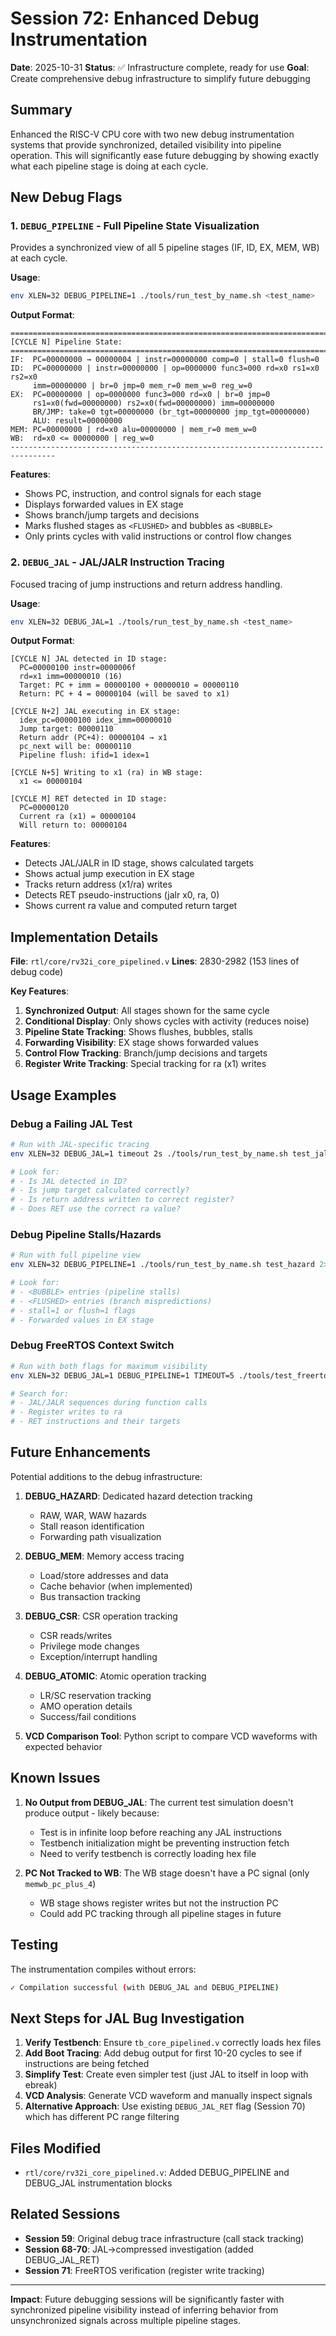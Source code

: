 # Session 72: Enhanced Debug Instrumentation

**Date**: 2025-10-31
**Status**: ✅ Infrastructure complete, ready for use
**Goal**: Create comprehensive debug infrastructure to simplify future debugging

## Summary

Enhanced the RISC-V CPU core with two new debug instrumentation systems that provide synchronized, detailed visibility into pipeline operation. This will significantly ease future debugging by showing exactly what each pipeline stage is doing at each cycle.

## New Debug Flags

### 1. `DEBUG_PIPELINE` - Full Pipeline State Visualization

Provides a synchronized view of all 5 pipeline stages (IF, ID, EX, MEM, WB) at each cycle.

**Usage**:
```bash
env XLEN=32 DEBUG_PIPELINE=1 ./tools/run_test_by_name.sh <test_name>
```

**Output Format**:
```
================================================================================
[CYCLE N] Pipeline State:
================================================================================
IF:  PC=00000000 → 00000004 | instr=00000000 comp=0 | stall=0 flush=0
ID:  PC=00000000 | instr=00000000 | op=0000000 func3=000 rd=x0 rs1=x0 rs2=x0
     imm=00000000 | br=0 jmp=0 mem_r=0 mem_w=0 reg_w=0
EX:  PC=00000000 | op=0000000 func3=000 rd=x0 | br=0 jmp=0
     rs1=x0(fwd=00000000) rs2=x0(fwd=00000000) imm=00000000
     BR/JMP: take=0 tgt=00000000 (br_tgt=00000000 jmp_tgt=00000000)
     ALU: result=00000000
MEM: PC=00000000 | rd=x0 alu=00000000 | mem_r=0 mem_w=0
WB:  rd=x0 <= 00000000 | reg_w=0
--------------------------------------------------------------------------------
```

**Features**:
- Shows PC, instruction, and control signals for each stage
- Displays forwarded values in EX stage
- Shows branch/jump targets and decisions
- Marks flushed stages as `<FLUSHED>` and bubbles as `<BUBBLE>`
- Only prints cycles with valid instructions or control flow changes

### 2. `DEBUG_JAL` - JAL/JALR Instruction Tracing

Focused tracing of jump instructions and return address handling.

**Usage**:
```bash
env XLEN=32 DEBUG_JAL=1 ./tools/run_test_by_name.sh <test_name>
```

**Output Format**:
```
[CYCLE N] JAL detected in ID stage:
  PC=00000100 instr=0000006f
  rd=x1 imm=00000010 (16)
  Target: PC + imm = 00000100 + 00000010 = 00000110
  Return: PC + 4 = 00000104 (will be saved to x1)

[CYCLE N+2] JAL executing in EX stage:
  idex_pc=00000100 idex_imm=00000010
  Jump target: 00000110
  Return addr (PC+4): 00000104 → x1
  pc_next will be: 00000110
  Pipeline flush: ifid=1 idex=1

[CYCLE N+5] Writing to x1 (ra) in WB stage:
  x1 <= 00000104

[CYCLE M] RET detected in ID stage:
  PC=00000120
  Current ra (x1) = 00000104
  Will return to: 00000104
```

**Features**:
- Detects JAL/JALR in ID stage, shows calculated targets
- Shows actual jump execution in EX stage
- Tracks return address (x1/ra) writes
- Detects RET pseudo-instructions (jalr x0, ra, 0)
- Shows current ra value and computed return target

## Implementation Details

**File**: `rtl/core/rv32i_core_pipelined.v`
**Lines**: 2830-2982 (153 lines of debug code)

**Key Features**:
1. **Synchronized Output**: All stages shown for the same cycle
2. **Conditional Display**: Only shows cycles with activity (reduces noise)
3. **Pipeline State Tracking**: Shows flushes, bubbles, stalls
4. **Forwarding Visibility**: EX stage shows forwarded values
5. **Control Flow Tracking**: Branch/jump decisions and targets
6. **Register Write Tracking**: Special tracking for ra (x1) writes

## Usage Examples

### Debug a Failing JAL Test
```bash
# Run with JAL-specific tracing
env XLEN=32 DEBUG_JAL=1 timeout 2s ./tools/run_test_by_name.sh test_jal_simple 2>&1 | less

# Look for:
# - Is JAL detected in ID?
# - Is jump target calculated correctly?
# - Is return address written to correct register?
# - Does RET use the correct ra value?
```

### Debug Pipeline Stalls/Hazards
```bash
# Run with full pipeline view
env XLEN=32 DEBUG_PIPELINE=1 ./tools/run_test_by_name.sh test_hazard 2>&1 | grep -A 20 "CYCLE"

# Look for:
# - <BUBBLE> entries (pipeline stalls)
# - <FLUSHED> entries (branch mispredictions)
# - stall=1 or flush=1 flags
# - Forwarded values in EX stage
```

### Debug FreeRTOS Context Switch
```bash
# Run with both flags for maximum visibility
env XLEN=32 DEBUG_JAL=1 DEBUG_PIPELINE=1 TIMEOUT=5 ./tools/test_freertos.sh 2>&1 | tee freertos_debug.log

# Search for:
# - JAL/JALR sequences during function calls
# - Register writes to ra
# - RET instructions and their targets
```

## Future Enhancements

Potential additions to the debug infrastructure:

1. **DEBUG_HAZARD**: Dedicated hazard detection tracking
   - RAW, WAR, WAW hazards
   - Stall reason identification
   - Forwarding path visualization

2. **DEBUG_MEM**: Memory access tracing
   - Load/store addresses and data
   - Cache behavior (when implemented)
   - Bus transaction tracking

3. **DEBUG_CSR**: CSR operation tracking
   - CSR reads/writes
   - Privilege mode changes
   - Exception/interrupt handling

4. **DEBUG_ATOMIC**: Atomic operation tracking
   - LR/SC reservation tracking
   - AMO operation details
   - Success/fail conditions

5. **VCD Comparison Tool**: Python script to compare VCD waveforms with expected behavior

## Known Issues

1. **No Output from DEBUG_JAL**: The current test simulation doesn't produce output - likely because:
   - Test is in infinite loop before reaching any JAL instructions
   - Testbench initialization might be preventing instruction fetch
   - Need to verify testbench is correctly loading hex file

2. **PC Not Tracked to WB**: The WB stage doesn't have a PC signal (only `memwb_pc_plus_4`)
   - WB stage shows register writes but not the instruction PC
   - Could add PC tracking through all pipeline stages in future

## Testing

The instrumentation compiles without errors:
```bash
✓ Compilation successful (with DEBUG_JAL and DEBUG_PIPELINE)
```

## Next Steps for JAL Bug Investigation

1. **Verify Testbench**: Ensure `tb_core_pipelined.v` correctly loads hex files
2. **Add Boot Tracing**: Add debug output for first 10-20 cycles to see if instructions are being fetched
3. **Simplify Test**: Create even simpler test (just JAL to itself in loop with ebreak)
4. **VCD Analysis**: Generate VCD waveform and manually inspect signals
5. **Alternative Approach**: Use existing `DEBUG_JAL_RET` flag (Session 70) which has different PC range filtering

## Files Modified

- `rtl/core/rv32i_core_pipelined.v`: Added DEBUG_PIPELINE and DEBUG_JAL instrumentation blocks

## Related Sessions

- **Session 59**: Original debug trace infrastructure (call stack tracking)
- **Session 68-70**: JAL→compressed investigation (added DEBUG_JAL_RET)
- **Session 71**: FreeRTOS verification (register write tracking)

---

**Impact**: Future debugging sessions will be significantly faster with synchronized pipeline visibility instead of inferring behavior from unsynchronized signals across multiple pipeline stages.
